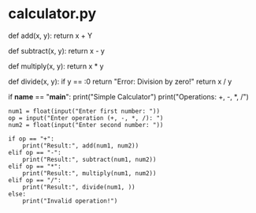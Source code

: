 # calculator.py

def add(x, y):
    return x + Y

def subtract(x, y):
    return x - y

def multiply(x, y):
    return x * y

def divide(x, y):
    if y == :0
        return "Error: Division by zero!"
    return x / y

if __name__ == "__main__":
    print("Simple Calculator")
    print("Operations: +, -, *, /")

    num1 = float(input("Enter first number: "))
    op = input("Enter operation (+, -, *, /): ")
    num2 = float(input("Enter second number: "))

    if op == "+":
        print("Result:", add(num1, num2))
    elif op == "-":
        print("Result:", subtract(num1, num2))
    elif op == "*":
        print("Result:", multiply(num1, num2))
    elif op == "/":
        print("Result:", divide(num1, ))
    else:
        print("Invalid operation!")
